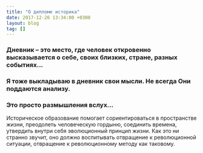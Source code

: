```yaml
---
title: "О дипломе историка"
date: 2017-12-26 13:34:00 +0300
layout: blog
tag: []
---
```

### Дневник – это место, где человек откровенно высказывается о себе, своих близких, стране, разных событиях...

### Я тоже выкладываю в дневник свои мысли. Не всегда Они поддаются анализу.

### Это просто размышления вслух...

Историческое образование помогает сориентироваться в пространстве жизни, преодолеть человеческую гордыню, соединить времена, утвердить внутри себя эволюционный принцип жизни. Как это ни странно звучит, оно должно воспитывать отвращение к революционной ситуации, отвращение к революционному методу как таковому.